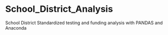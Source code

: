 # School_District_Analysis
School District Standardized testing and funding analysis with PANDAS and Anaconda
